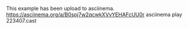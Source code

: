 This example has been upload to asciinema.   https://asciinema.org/a/B0spj7w2qcwkXVvYEHAFcUU0r
asciinema play 223407.cast